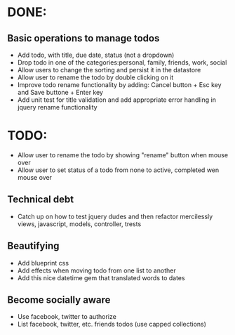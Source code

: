 # DONE: 
## Basic operations to manage todos
* Add todo, with title, due date, status (not a dropdown)
* Drop todo in one of the categories:personal, family, friends, work, social 
* Allow users to change the sorting and persist it in the datastore
* Allow user to rename the todo by double clicking on it
* Improve todo rename functionality by adding: Cancel button + Esc key and Save buttone + Enter key
* Add unit test for title validation and add appropriate error handling in jquery rename functionality

# TODO:
* Allow user to rename the todo by showing "rename" button when mouse over
* Allow user to set status of a todo from none to active, completed wen mouse over

## Technical debt
* Catch up on how to test jquery dudes and then refactor mercilessly views, javascript, models, controller, trests

## Beautifying
* Add blueprint css
* Add effects when moving todo from one list to another
* Add this nice datetime gem that translated words to dates

## Become socially aware
* Use facebook, twitter to authorize
* List facebook, twitter, etc. friends todos (use capped collections)
